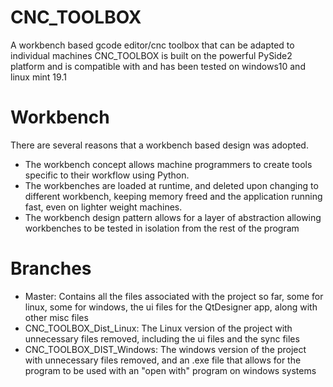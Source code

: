 # CNC_TOOLBOX
 A workbench based gcode editor/cnc toolbox that can be adapted to individual machines
 CNC_TOOLBOX is built on the powerful PySide2 platform and is compatible with and has been 
 tested on windows10 and linux mint 19.1

# Workbench
 There are several reasons that a workbench based design was adopted.
  - The workbench concept allows machine programmers to create tools specific to their workflow using Python.
  - The workbenches are loaded at runtime, and deleted upon changing to different workbench, keeping memory freed and 
    the application running fast, even on lighter weight machines.
  - The workbench design pattern allows for a layer of abstraction allowing workbenches to be tested in isolation from the 
    rest of the program

# Branches
 - Master: Contains all the files associated with the project so far, some for linux, some for windows, the ui files for the QtDesigner 
   app, along with other misc files
 - CNC_TOOLBOX_Dist_Linux: The Linux version of the project with unnecessary files removed, including the ui files and the sync files
 - CNC_TOOLBOX_DIST_Windows: The windows version of the project with unnecessary files removed, and an .exe file that allows for the 
   program to  be used with an "open with" program on windows systems

